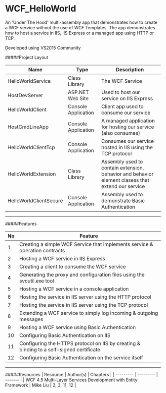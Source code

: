 # WCF_HelloWorld
An 'Under The Hood' multi-assembly app that demonstrates how to create a WCF service without the use of WCF Templates. The app demonstrates how to host a service in IIS, IIS Express or a managed app using HTTP or TCP.

Developed using VS2015 Community

#####Project Layout

| Name | Type | Description|
| -- | ------ | -------- |
| HelloWorldService | Class Library | The WCF Service |
| HostDevServer | ASP.NET Web Site | Used to host our service on IIS Express |
| HelloWorldClient | Console Application | Client app used to consume our service |
| HostCmdLineApp | Console Application | A managed application for hosting our service (also consumes) |
| HelloWorldClientTcp | Console Application | Consumes our service hosted in IIS using the TCP protocol |
| HelloWorldExtension | Class Library | Assembly used to contain extension, behavior and behavior element clasess that extend our service |
| HelloWorldClientSecure | Console Application | Assembly used to demonstrate Basic Authentication |

---

#####Features

| No | Feature |
| -- | ------ |
| 1 | Creating a simple WCF Service that implements service & operation contracts |
| 2 | Hosting a WCF service in IIS Express |
| 3 | Creating a client to consume the WCF service |
| 4 | Generating the proxy and configuration files using the svcutil.exe tool |
| 5 | Hosting a WCF service in a console application |
| 6 | Hosting the service in IIS server using the HTTP protocol |
| 7 | Hosting the service in IIS server using the TCP protocol |
| 8 | Extending a WCF service to simply log incoming & outgoing messages |
| 9 | Hosting a WCF service using Basic Authentication |
| 10 | Configuring Basic Authentication on IIS |
| 11 | Configuring the HTTPS protocol on IIS by creating & binding to a self-signed certificate |
| 12 | Configuring Basic Authentication on the service itself |

---
#####Resources
| Resource | Author(s) | Chapters |
| --------- | --------- | ------- |
| WCF 4.5 Multi-Layer Services Development with Entity Framework | Mike Liu | 2, 3, 11, 12 |

